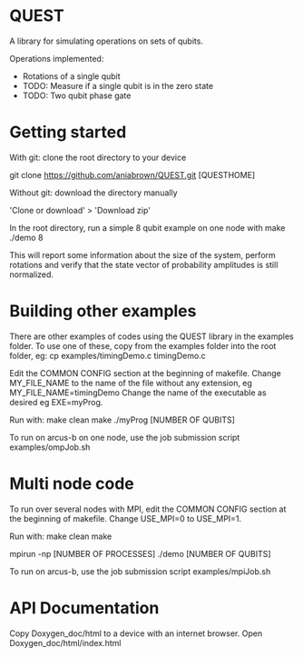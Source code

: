 # QUEST

A library for simulating operations on sets of qubits. 

Operations implemented:
* Rotations of a single qubit
* TODO: Measure if a single qubit is in the zero state
* TODO: Two qubit phase gate

# Getting started

With git: clone the root directory to your device

git clone https://github.com/aniabrown/QUEST.git [QUESTHOME]

Without git: download the directory manually

'Clone or download' > 'Download zip'

In the root directory, run a simple 8 qubit example on one node with
make
./demo 8

This will report some information about the size of the system, perform rotations and verify that
the state vector of probability amplitudes is still normalized. 

# Building other examples

There are other examples of codes using the QUEST library in the examples folder. To use one of these,
copy from the examples folder into the root folder, eg:
cp examples/timingDemo.c timingDemo.c

Edit the COMMON CONFIG section at the beginning of makefile. Change MY_FILE_NAME to the name of the file without
any extension, eg MY_FILE_NAME=timingDemo 
Change the name of the executable as desired eg EXE=myProg.

Run with:
make clean
make
./myProg [NUMBER OF QUBITS]

To run on arcus-b on one node, use the job submission script examples/ompJob.sh

# Multi node code

To run over several nodes with MPI, edit the COMMON CONFIG section at the beginning of makefile. 
Change USE_MPI=0 to USE_MPI=1.

Run with:
make clean
make

mpirun -np [NUMBER OF PROCESSES] ./demo [NUMBER OF QUBITS]

To run on arcus-b, use the job submission script examples/mpiJob.sh

# API Documentation

Copy Doxygen_doc/html to a device with an internet browser. Open Doxygen_doc/html/index.html


